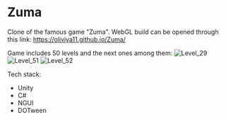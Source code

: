 # Zuma 
Clone of the famous game "Zuma". 
WebGL build can be opened through this link:
https://oliviya11.github.io/Zuma/

Game includes 50 levels and the next ones among them:
![Level_29](https://github.com/user-attachments/assets/2f7783c8-2b05-4425-86f2-d15ab8ec8e8e)
![Level_51](https://github.com/user-attachments/assets/031700fa-40df-44e2-a6bf-ac464a87e34e)
![Level_52](https://github.com/user-attachments/assets/3ecd8ba7-5555-450b-ae1c-81c1b879be05)

Tech stack:
- Unity
- C#
- NGUI
- DOTween


